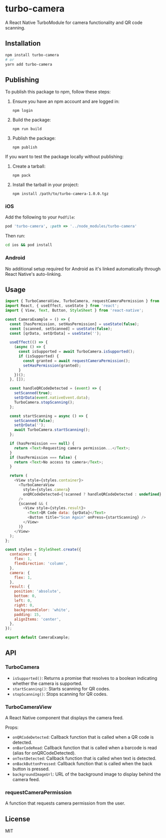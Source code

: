 # turbo-camera

A React Native TurboModule for camera functionality and QR code scanning.

## Installation

```sh
npm install turbo-camera
# or
yarn add turbo-camera
```

## Publishing

To publish this package to npm, follow these steps:

1. Ensure you have an npm account and are logged in:
   ```
   npm login
   ```

2. Build the package:
   ```
   npm run build
   ```

3. Publish the package:
   ```
   npm publish
   ```

If you want to test the package locally without publishing:

1. Create a tarball:
   ```
   npm pack
   ```

2. Install the tarball in your project:
   ```
   npm install /path/to/turbo-camera-1.0.0.tgz
   ```

### iOS

Add the following to your `Podfile`:

```ruby
pod 'turbo-camera', :path => '../node_modules/turbo-camera'
```

Then run:

```sh
cd ios && pod install
```

### Android

No additional setup required for Android as it's linked automatically through React Native's auto-linking.

## Usage

```javascript
import { TurboCameraView, TurboCamera, requestCameraPermission } from 'turbo-camera';
import React, { useEffect, useState } from 'react';
import { View, Text, Button, StyleSheet } from 'react-native';

const CameraExample = () => {
  const [hasPermission, setHasPermission] = useState(false);
  const [scanned, setScanned] = useState(false);
  const [qrData, setQrData] = useState('');

  useEffect(() => {
    (async () => {
      const isSupported = await TurboCamera.isSupported();
      if (isSupported) {
        const granted = await requestCameraPermission();
        setHasPermission(granted);
      }
    })();
  }, []);

  const handleQRCodeDetected = (event) => {
    setScanned(true);
    setQrData(event.nativeEvent.data);
    TurboCamera.stopScanning();
  };

  const startScanning = async () => {
    setScanned(false);
    setQrData('');
    await TurboCamera.startScanning();
  };

  if (hasPermission === null) {
    return <Text>Requesting camera permission...</Text>;
  }
  if (hasPermission === false) {
    return <Text>No access to camera</Text>;
  }

  return (
    <View style={styles.container}>
      <TurboCameraView
        style={styles.camera}
        onQRCodeDetected={!scanned ? handleQRCodeDetected : undefined}
      />
      {scanned && (
        <View style={styles.result}>
          <Text>QR Code data: {qrData}</Text>
          <Button title="Scan Again" onPress={startScanning} />
        </View>
      )}
    </View>
  );
};

const styles = StyleSheet.create({
  container: {
    flex: 1,
    flexDirection: 'column',
  },
  camera: {
    flex: 1,
  },
  result: {
    position: 'absolute',
    bottom: 0,
    left: 0,
    right: 0,
    backgroundColor: 'white',
    padding: 15,
    alignItems: 'center',
  },
});

export default CameraExample;
```

## API

### TurboCamera

- `isSupported()`: Returns a promise that resolves to a boolean indicating whether the camera is supported.
- `startScanning()`: Starts scanning for QR codes.
- `stopScanning()`: Stops scanning for QR codes.

### TurboCameraView

A React Native component that displays the camera feed.

Props:
- `onQRCodeDetected`: Callback function that is called when a QR code is detected.
- `onBarCodeRead`: Callback function that is called when a barcode is read (alias for onQRCodeDetected).
- `onTextDetected`: Callback function that is called when text is detected.
- `onBackButtonPressed`: Callback function that is called when the back button is pressed.
- `backgroundImageUrl`: URL of the background image to display behind the camera feed.

### requestCameraPermission

A function that requests camera permission from the user.

## License

MIT